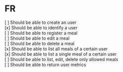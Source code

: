 # FR

[ ] Should be able to create an user  
[x] Should be able to identify a user  
[ ] Should be able to register a meal  
[ ] Should be able to edit a meal  
[ ] Should be able to delete a meal  
[x] Should be able to list all meals of a certain user  
[x] Should be able to list a single meal of a certain user  
[ ] Should be able to list, edit, delete only allowed meals  
[ ] Should be able to return user metrics  
